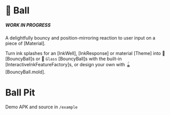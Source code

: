 # 🏓 Ball
##### **WORK IN PROGRESS**
A delightfully bouncy and position-mirroring reaction to user input on a piece of [Material].

Turn ink splashes for an [InkWell], [InkResponse] or material [Theme] into 🏓 [BouncyBall]s or 🔮 `Glass` [BouncyBall]s with the built-in [InteractiveInkFeatureFactory]s, or design your own with 🪀 [BouncyBall.mold].

# Ball Pit
Demo APK and source in `/example`
